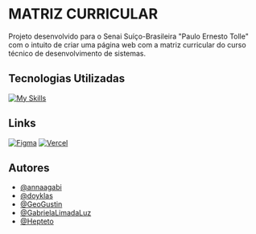 # MATRIZ CURRICULAR

Projeto desenvolvido para o Senai Suíço-Brasileira "Paulo Ernesto Tolle" com o intuito de criar uma página web com a matriz curricular do curso técnico de desenvolvimento de sistemas.

## Tecnologias Utilizadas
[![My Skills](https://skillicons.dev/icons?i=html,css)](https://skillicons.dev)

## Links

[![Figma](https://skillicons.dev/icons?i=figma)](https://www.figma.com/file/3gVN4Aly9K953xhAnKLFMQ/Site-FPOO?type=design&mode=design&t=uoNIlvDMrP8Ogvvl-1) [![Vercel](https://skillicons.dev/icons?i=vercel)](https://matriz-curricular-ds.vercel.app/) 

## Autores

- [@annaagabi](https://www.github.com/annaagabi)
- [@doyklas](https://github.com/doyklas​)
- [@GeoGustin](https://www.github.com/GeoGustin)
- [@GabrielaLimadaLuz](https://github.com/GabrielaLimadaLuz​)
- [@Hepteto](https://github.com/hepteto​)